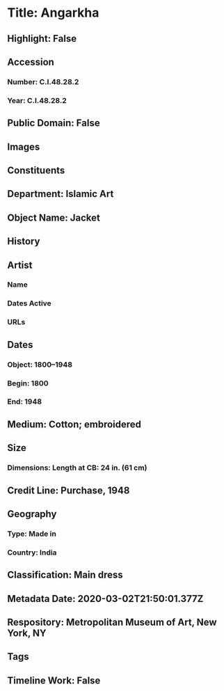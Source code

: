 # Title: Angarkha
## Highlight: False
## Accession
### Number: C.I.48.28.2
### Year: C.I.48.28.2
## Public Domain: False
## Images
## Constituents
## Department: Islamic Art
## Object Name: Jacket
## History
## Artist
### Name
### Dates Active
### URLs
## Dates
### Object: 1800–1948
### Begin: 1800
### End: 1948
## Medium: Cotton; embroidered
## Size
### Dimensions: Length at CB: 24 in. (61 cm)
## Credit Line: Purchase, 1948
## Geography
### Type: Made in
### Country: India
## Classification: Main dress
## Metadata Date: 2020-03-02T21:50:01.377Z
## Respository: Metropolitan Museum of Art, New York, NY
## Tags
## Timeline Work: False